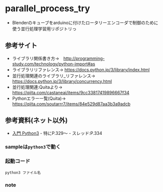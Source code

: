 # parallel_process_try
- Blenderのキューブをarduinoに付けたロータリーエンコーダで制御のために使う並行処理学習用リポジトリっ

## 参考サイト
  - ライブラリ関係書き方→　http://programming-study.com/technology/python-import#as
  - ライブラリリファレンス→ https://docs.python.jp/3/library/index.html
  - 並行処理関連のライブラリ_リファレンス→ https://docs.python.jp/3/library/concurrency.html
  - 並行処理関連:Quitaより→ https://qiita.com/castaneai/items/9cc33817419896667f34
  - Pythonエラー一覧(Quita)→ https://qiita.com/soutarrr7/items/84e529d87aa3b3a9adcb

## 参考資料(ネット以外)
  -  [入門 Python3](https://honto.jp/netstore/pd-book_27504154.html)
    - 特にP.329〜
    - スレッド:P.334

### sampleは`python3`で動く

### 起動コード
```python3 ファイル名```

### note
